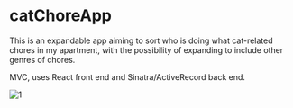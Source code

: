 # catChoreApp

This is an expandable app aiming to sort who is doing what cat-related chores in my apartment, with the possibility of expanding to include other genres of chores.

MVC, uses React front end and Sinatra/ActiveRecord back end.


![1](public/images/CatWireframe.png)
